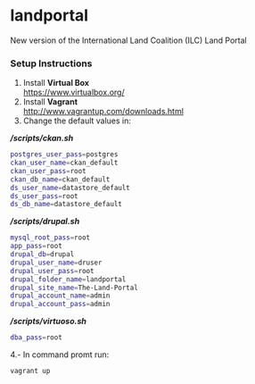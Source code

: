 landportal
==========

New version of the International Land Coalition (ILC) Land Portal

### Setup Instructions
1. Install **Virtual Box** <br/> https://www.virtualbox.org/
2. Install **Vagrant** <br/> http://www.vagrantup.com/downloads.html
3. Change the default values in: <br/>

**_/scripts/ckan.sh_**

```bash
postgres_user_pass=postgres
ckan_user_name=ckan_default
ckan_user_pass=root
ckan_db_name=ckan_default
ds_user_name=datastore_default
ds_user_pass=root
ds_db_name=datastore_default
```
**_/scripts/drupal.sh_** <br/>

```bash
mysql_root_pass=root
app_pass=root
drupal_db=drupal
drupal_user_name=druser
drupal_user_pass=root
drupal_folder_name=landportal
drupal_site_name=The-Land-Portal
drupal_account_name=admin
drupal_account_pass=admin
```
**_/scripts/virtuoso.sh_** <br/>

```bash
dba_pass=root
```
4.- In command promt run: <br/>

```
vagrant up
```

